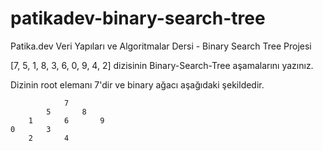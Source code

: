 # patikadev-binary-search-tree
Patika.dev Veri Yapıları ve Algoritmalar Dersi - Binary Search Tree Projesi

[7, 5, 1, 8, 3, 6, 0, 9, 4, 2] dizisinin Binary-Search-Tree aşamalarını yazınız.

Dizinin root elemanı 7'dir ve binary ağacı aşağıdaki şekildedir.

				7
			5		8
		1		6		9
	0		3
		2		4
